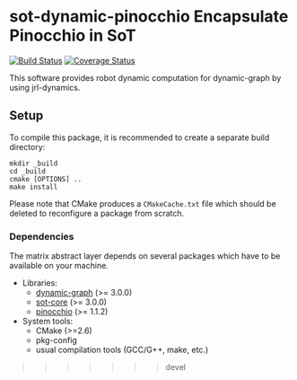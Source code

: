 sot-dynamic-pinocchio
Encapsulate Pinocchio in SoT
===========

[![Build Status](https://travis-ci.org/proyan/sot-dynamic.png?branch=master)](https://travis-ci.org/proyan/sot-dynamic)
[![Coverage Status](https://coveralls.io/repos/proyan/sot-dynamic/badge.png)](https://coveralls.io/r/proyan/sot-dynamic)

This software provides robot dynamic computation for dynamic-graph
by using jrl-dynamics.

Setup
-----

To compile this package, it is recommended to create a separate build
directory:

    mkdir _build
    cd _build
    cmake [OPTIONS] ..
    make install

Please note that CMake produces a `CMakeCache.txt` file which should
be deleted to reconfigure a package from scratch.


### Dependencies

The matrix abstract layer depends on several packages which
have to be available on your machine.

 - Libraries:
   - [dynamic-graph][dynamic-graph] (>= 3.0.0)
   - [sot-core][sot-core] (>= 3.0.0)
   - [pinocchio][pinocchio] (>= 1.1.2)
 - System tools:
   - CMake (>=2.6)
   - pkg-config
   - usual compilation tools (GCC/G++, make, etc.)


[dynamic-graph]: http://github.com/proyan/dynamic-graph
[pinocchio]: http://github.com/stack-of-tasks/pinocchio
[sot-core]: http://github.com/proyan/sot-core
>>>>>>> devel
